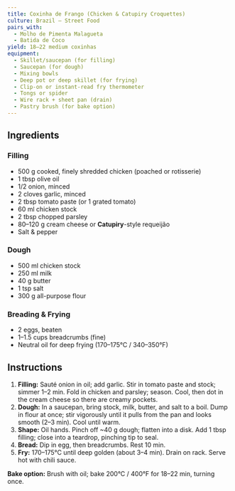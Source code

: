 ```yaml
---
title: Coxinha de Frango (Chicken & Catupiry Croquettes)
culture: Brazil — Street Food
pairs_with:
  - Molho de Pimenta Malagueta
  - Batida de Coco
yield: 18–22 medium coxinhas
equipment:
  - Skillet/saucepan (for filling)
  - Saucepan (for dough)
  - Mixing bowls
  - Deep pot or deep skillet (for frying)
  - Clip-on or instant-read fry thermometer
  - Tongs or spider
  - Wire rack + sheet pan (drain)
  - Pastry brush (for bake option)
---
```


## Ingredients
### Filling
- 500 g cooked, finely shredded chicken (poached or rotisserie)
- 1 tbsp olive oil
- 1/2 onion, minced
- 2 cloves garlic, minced
- 2 tbsp tomato paste (or 1 grated tomato)
- 60 ml chicken stock
- 2 tbsp chopped parsley
- 80–120 g cream cheese or **Catupiry**-style requeijão
- Salt & pepper

### Dough
- 500 ml chicken stock
- 250 ml milk
- 40 g butter
- 1 tsp salt
- 300 g all-purpose flour

### Breading & Frying
- 2 eggs, beaten
- 1–1.5 cups breadcrumbs (fine)
- Neutral oil for deep frying (170–175°C / 340–350°F)

## Instructions
1. **Filling:** Sauté onion in oil; add garlic. Stir in tomato paste and stock; simmer 1–2 min. Fold in chicken and parsley; season. Cool, then dot in the cream cheese so there are creamy pockets.
2. **Dough:** In a saucepan, bring stock, milk, butter, and salt to a boil. Dump in flour at once; stir vigorously until it pulls from the pan and looks smooth (2–3 min). Cool until warm.
3. **Shape:** Oil hands. Pinch off ~40 g dough; flatten into a disk. Add 1 tbsp filling; close into a teardrop, pinching tip to seal.
4. **Bread:** Dip in egg, then breadcrumbs. Rest 10 min.
5. **Fry:** 170–175°C until deep golden (about 3–4 min). Drain on rack. Serve hot with chili sauce.

**Bake option:** Brush with oil; bake 200°C / 400°F for 18–22 min, turning once.
